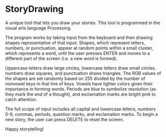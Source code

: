 # StoryDrawing
A unique tool that lets you draw your stories. This tool is programmed in the visual arts language Processing.

The program works by taking input from the keyboard and then drawing shapes representative of that input. Shapes, which represent letters, numbers, or punctuation, appear at random points within a small cluster, which represents a word, until the user presses ENTER and moves to a different part of the screen (i.e. a new word is formed).

Uppercase letters draw large circles, lowercase letters draw small circles. numbers draw squares, and punctuation draws triangles. The RGB values of the shapes are set randomly based on 255 divided by the number of nonvowel keys in that line of keys. Vowels have lighter colors given their importance in forming words. Periods are blue to symbolize resolution (as they mark the end of a thought), and exclamation marks are bright pink to catch attention.

The full scope of input includes all capital and lowercase letters, numbers 0-9, commas, periods, question marks, and exclamation marks. To begin a new story, the user can press DELETE to reset the screen.

Happy storytelling!
